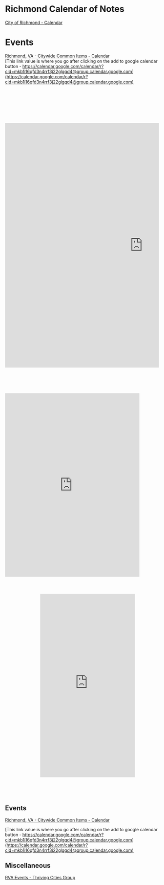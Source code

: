 # Richmond Calendar of Notes  

[City of Richmond - Calendar](https://richmondva.legistar.com/Calendar.aspx)   


# Events  
[Richmond, VA - Citywide Common Items - Calendar](http://www.richmondgov.com/common/calendar.aspx)  
[This link value is where you go after clicking on the add to google calendar button - https://calendar.google.com/calendar/r?cid=mkb1i16qfd3n4rrf3j22glgqd4@group.calendar.google.com](https://calendar.google.com/calendar/r?cid=mkb1i16qfd3n4rrf3j22glgqd4@group.calendar.google.com)  

<pre><code>
    <div id="supportingText"><!-- NTR -->
        <div id="area01"><!-- NTR -->
            <div class="calendar">
                <iframe src="http://www.google.com/calendar/embed?showTz=0&amp;height=600&amp;wkst=2&amp;bgcolor=%23FFFFFF&amp;src=mkb1i16qfd3n4rrf3j22glgqd4%40group.calendar.google.com&amp;color=%23A32929&amp;ctz=America%2FNew_York" style=" border-width:0 " width="900" height="800" frameborder="0" scrolling="no"></iframe>
            </div><br />
            <div class="calendarMobile">    
                <iframe src="https://www.google.com/calendar/b/0/embed?showNav=0&amp;showDate=0&amp;showPrint=0&amp;showTabs=0&amp;showCalendars=0&amp;showTz=0&amp;mode=AGENDA&amp;height=600&amp;wkst=2&amp;bgcolor=%23FFFFFF&amp;src=mkb1i16qfd3n4rrf3j22glgqd4%40group.calendar.google.com&amp;color=%23A32929&amp;ctz=America%2FNew_York" style=" border-width:0 " width="440" height="600" frameborder="0" scrolling="no"></iframe>
            </div>
            <div class="calendarMobile320">    
                <iframe src="https://www.google.com/calendar/b/0/embed?showNav=0&amp;showDate=0&amp;showPrint=0&amp;showTabs=0&amp;showCalendars=0&amp;showTz=0&amp;mode=AGENDA&amp;height=600&amp;wkst=2&amp;bgcolor=%23FFFFFF&amp;src=mkb1i16qfd3n4rrf3j22glgqd4%40group.calendar.google.com&amp;color=%23A32929&amp;ctz=America%2FNew_York" style=" border-width:0 " width="310" height="600" frameborder="0" scrolling="no"></iframe>
            </div>   
        </div>
</code></pre>


## Events  
[Richmond, VA - Citywide Common Items - Calendar](http://www.richmondgov.com/common/calendar.aspx)  

[This link value is where you go after clicking on the add to google calendar button - https://calendar.google.com/calendar/r?cid=mkb1i16qfd3n4rrf3j22glgqd4@group.calendar.google.com](https://calendar.google.com/calendar/r?cid=mkb1i16qfd3n4rrf3j22glgqd4@group.calendar.google.com)  


## Miscellaneous  
[RVA Events - Thriving Cities Group](https://www.thrivingcitiesgroup.com/rva-events)  
